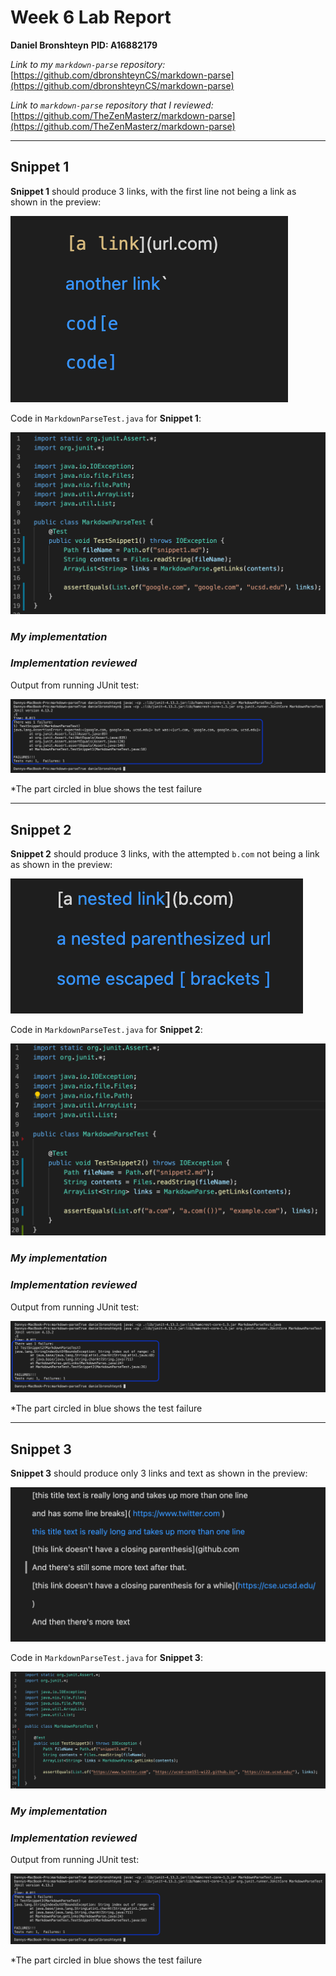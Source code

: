 # Week 6 Lab Report 
**Daniel Bronshteyn**
**PID: A16882179**

*Link to my `markdown-parse` repository:* [https://github.com/dbronshteynCS/markdown-parse](https://github.com/dbronshteynCS/markdown-parse)

*Link to `markdown-parse` repository that I reviewed:* [https://github.com/TheZenMasterz/markdown-parse](https://github.com/TheZenMasterz/markdown-parse)

---

## **Snippet 1**

**Snippet 1** should produce 3 links, with the first line not being a link as shown in the preview:

![Snippet1Preview](Week8ImagesFolder/Snippet1Expected.png)

Code in `MarkdownParseTest.java` for **Snippet 1**:

![TestOnSnippet1](Week8ImagesFolder/TurningSnippet1IntoTest.png)


### *My implementation*

### *Implementation reviewed*

Output from running JUnit test:

![ReviewSnippet1TestOutput](Week8ImagesFolder/ReviewSnippet1TestOutput.png)

*The part circled in blue shows the test failure

---

## **Snippet 2**

**Snippet 2** should produce 3 links, with the attempted ```b.com``` not being a link as shown in the preview:

![Snippet2Preview](Week8ImagesFolder/Snippet2Expected.png)

Code in `MarkdownParseTest.java` for **Snippet 2**:

![TestOnSnippet2](Week8ImagesFolder/TurningSnippet2IntoTest.png)

### *My implementation*

### *Implementation reviewed*

Output from running JUnit test:

![ReviewSnippet2TestOutput](Week8ImagesFolder/ReviewSnippet2TestOutput.png)

*The part circled in blue shows the test failure

---

## **Snippet 3**

**Snippet 3** should produce only 3 links and text as shown in the preview:

![Snippet3Preview](Week8ImagesFolder/Snippet3Expected.png)

Code in `MarkdownParseTest.java` for **Snippet 3**:

![TestOnSnippet3](Week8ImagesFolder/TurningSnippet3IntoTest.png)

### *My implementation*

### *Implementation reviewed*

Output from running JUnit test:

![ReviewSnippet3TestOutput](Week8ImagesFolder/ReviewSnippet3TestOutput.png)

*The part circled in blue shows the test failure


